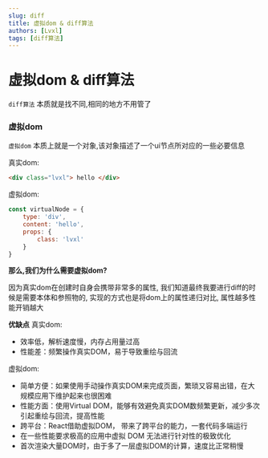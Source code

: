```yaml
---
slug: diff
title: 虚拟dom & diff算法
authors: [Lvxl]
tags: [diff算法]
---
```


# 虚拟dom & diff算法

`diff算法` 本质就是找不同,相同的地方不用管了


### 虚拟dom
`虚拟dom` 本质上就是一个对象,该对象描述了一个ui节点所对应的一些必要信息

真实dom:
```html
<div class="lvxl"> hello </div>
```

虚拟dom:
```js
const virtualNode = {
    type: 'div',
    content: 'hello',
    props: {
        class: 'lvxl'
    }
}
```

**那么,我们为什么需要虚拟dom?**

因为真实dom在创建时自身会携带非常多的属性, 我们知道最终我要进行diff的时候是需要本体和参照物的, 实现的方式也是将dom上的属性递归对比, 属性越多性能开销越大

**优缺点**
真实dom:
 - 效率低，解析速度慢，内存占用量过高
 - 性能差：频繁操作真实DOM，易于导致重绘与回流

虚拟dom:
 - 简单方便：如果使用手动操作真实DOM来完成页面，繁琐又容易出错，在大规模应用下维护起来也很困难
 - 性能方面：使用Virtual DOM，能够有效避免真实DOM数频繁更新，减少多次引起重绘与回流，提高性能
 - 跨平台：React借助虚拟DOM， 带来了跨平台的能力，一套代码多端运行
 - 在一些性能要求极高的应用中虚拟 DOM 无法进行针对性的极致优化
 - 首次渲染大量DOM时，由于多了一层虚拟DOM的计算，速度比正常稍慢